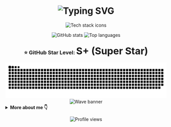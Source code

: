 <!-- Profil banner -->
<h1 align="center">
  <img src="https://readme-typing-svg.demolab.com?font=Fira+Code&size=28&pause=1000&center=true&vCenter=true&width=1000&lines=Assalomu+alaykum!+I'm+Isroiljonov+Biloldin+👋;Python+Backend+Developer;Welcome+to+my+GitHub+profile!" alt="Typing SVG" />
</h1>

<!-- Tech stack animatsiyali tugmalar -->
<p align="center">
  <img src="https://skillicons.dev/icons?i=python,django,fastapi,javascript,nodejs,html,css,postgres,mysql,git&theme=light" alt="Tech stack icons" />
</p>

<!-- Github Stats with star-level -->
<div align="center">
  <img src="https://github-readme-stats.vercel.app/api?username=Isroiljonov5&show_icons=true&theme=radical&hide_border=true&border_radius=0&include_all_commits=true" width="48%" alt="GitHub stats" />
  <img src="https://github-readme-stats.vercel.app/api/top-langs/?username=Isroiljonov5&layout=compact&hide_border=true&theme=radical" width="48%" alt="Top languages" />
</div>

<!-- Star darajasi -->
<h3 align="center">⭐ GitHub Star Level: <span style="font-size: 30px;">S+ (Super Star)</span></h3>

<!-- Animated snow effect -->
<div align="center" style="position:relative; z-index: 1;">
  <img src="https://raw.githubusercontent.com/Platane/snk/output/github-contribution-grid-snake.svg" alt="Snake animation" />
</div>

<!-- Floating tech tags inside waves -->
<div align="center">
  <img src="https://capsule-render.vercel.app/api?type=waving&height=200&text=I%20Love%20Code!&fontAlign=50&fontAlignY=40&color=gradient&desc=Backend%20with%20Python%20%7C%20FastAPI%20%7C%20Django%20%7C%20SQL&descAlign=50&descAlignY=65" alt="Wave banner" />
</div>

<!-- About section collapsible -->
<details>
  <summary><strong>More about me 👇</strong></summary>
  <ul>
    <li>👨‍💻 Ismi: <strong>Isroiljonov Biloldin</strong></li>
    <li>💻 Backend mutaxassisi (Python, Django, FastAPI)</li>
    <li>🛠️ Shuningdek: JavaScript, HTML, CSS, PostgreSQL, Git</li>
    <li>🎯 Maqsad: Qattiq backend yechimlar yaratish</li>
    <li>🌍 Manzil: O‘zbekiston</li>
  </ul>
</details>

<!-- Footer -->
<p align="center">
  <img src="https://komarev.com/ghpvc/?username=Isroiljonov5&label=Profile%20Views&color=0e75b6&style=flat" alt="Profile views" />
</p>

